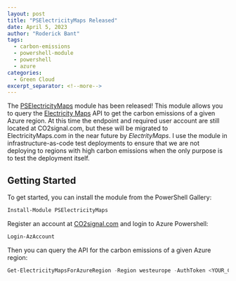 ```yaml
---
layout: post
title: "PSElectricityMaps Released"
date: April 5, 2023
author: "Roderick Bant"
tags:
  - carbon-emissions
  - powershell-module
  - powershell
  - azure
categories:
  - Green Cloud
excerpt_separator: <!--more-->
---
```


The [PSElectricityMaps](https://github.com/cloudyspells/PSElectricityMaps)
module has been released! This module allows you to query the
[Electricity Maps](https://www.electricitymaps.com/) API to get the
carbon emissions of a given Azure region. At this time the endpoint and
required user account are still located at CO2signal.com, but these will be
migrated to ElectricityMaps.com in the near future by _ElectrityMaps_. I use
the module in infrastructure-as-code test deployments to ensure that we are not
deploying to regions with high carbon emissions when the only purpose is to
test the deployment itself.

<!--more-->

## Getting Started

To get started, you can install the module from the PowerShell Gallery:

```powershell
Install-Module PSElectricityMaps
```

Register an account at [CO2signal.com](https://www.co2signal.com/) and login to
Azure Powershell:

```powershell
Login-AzAccount
```

Then you can query the API for the carbon emissions of a given Azure region:

```powershell
Get-ElectricityMapsForAzureRegion -Region westeurope -AuthToken <YOUR_CO2SIGNAL_TOKEN>
```

